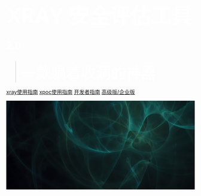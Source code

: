 # <span style="color: white; font-size: 55px;">XRAY 安全评估工具<span style="color: white; font-size: 25px;">2.0</span></span>
> <span style="color: white; font-size: 40px; line-height: normal;">一款躺着收洞的神器</span>

[xray使用指南](/tutorial/introduce)
[xpoc使用指南](/xpoc/QuickStart.md)
[开发者指南](/guide/README.md)
[高级版/企业版](https://xray.cool/compare/)

![](/assets/00000.png)